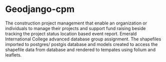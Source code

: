 # Geodjango-cpm
The construction project management that enable an organization or individuals to manage their projects and support fund raising beside tracking the project status location based event report.
Emerald International College advanced database group assignment.
The shapefiles imported to postgres/ postgis database and models created to access the shapefile data from database and rendered to tempates using folium and leaflets.
